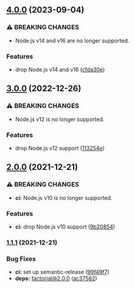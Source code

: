 ## [4.0.0](https://github.com/kenany/socket-colors-chance/compare/3.0.0...4.0.0) (2023-09-04)


### ⚠ BREAKING CHANGES

* Node.js v14 and v16 are no longer supported.

### Features

* drop Node.js v14 and v16 ([cfda30e](https://github.com/kenany/socket-colors-chance/commit/cfda30e3d4775a949be23a91c6822659228e5c90))

## [3.0.0](https://github.com/KenanY/socket-colors-chance/compare/2.0.0...3.0.0) (2022-12-26)


### ⚠ BREAKING CHANGES

* Node.js v12 is no longer supported.

### Features

* drop Node.js v12 support ([113254e](https://github.com/KenanY/socket-colors-chance/commit/113254eeb3b4aef6d84a0743108fa915eb19f96b))

## [2.0.0](https://github.com/KenanY/socket-colors-chance/compare/1.1.1...2.0.0) (2021-12-21)


### ⚠ BREAKING CHANGES

* **ci:** Node.js v10 is no longer supported.

### Features

* **ci:** drop Node.js v10 support ([9b20854](https://github.com/KenanY/socket-colors-chance/commit/9b2085401f3cd9aa54de23e395c2d8980df1dc04))

### [1.1.1](https://github.com/KenanY/socket-colors-chance/compare/1.1.0...1.1.1) (2021-12-21)


### Bug Fixes

* **ci:** set up semantic-release ([99f49f7](https://github.com/KenanY/socket-colors-chance/commit/99f49f73a27ef1bfa3338e438d923040c212c2eb))
* **deps:** factorial@2.0.0 ([ac37582](https://github.com/KenanY/socket-colors-chance/commit/ac3758225eb983c42845bcf1523774929f0ae80e))
